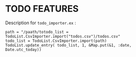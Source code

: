 # TODO FEATURES

Description for `todo_importer.ex` :
```iex
path = "/paath/totodo_list = TodoList.CsvImporter.import("todos.csv")/todos.csv"
todo_list = TodoList.CsvImporter.import(path)
TodoList.update_entry( todo_list, 1, &Map.put(&1, :date, Date.utc_today))
```
